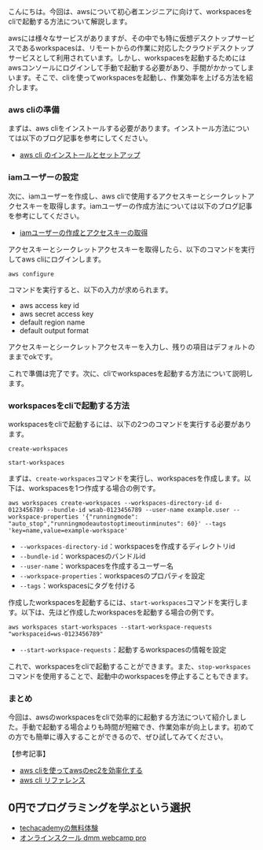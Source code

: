<!--
title: 【簡単】awsの作業をcliで効率化する - workspaces編
tags: aws,workspaces,cli,効率化
id: 
private: false
-->

こんにちは。今回は、awsについて初心者エンジニアに向けて、workspacesをcliで起動する方法について解説します。

awsには様々なサービスがありますが、その中でも特に仮想デスクトップサービスであるworkspacesは、リモートからの作業に対応したクラウドデスクトップサービスとして利用されています。しかし、workspacesを起動するためにはawsコンソールにログインして手動で起動する必要があり、手間がかかってしまいます。そこで、cliを使ってworkspacesを起動し、作業効率を上げる方法を紹介します。

### aws cliの準備

まずは、aws cliをインストールする必要があります。インストール方法については以下のブログ記事を参考にしてください。

- [aws cli のインストールとセットアップ](https://docs.aws.amazon.com/ja_jp/cli/latest/userguide/install-cliv2.html)

### iamユーザーの設定

次に、iamユーザーを作成し、aws cliで使用するアクセスキーとシークレットアクセスキーを取得します。iamユーザーの作成方法については以下のブログ記事を参考にしてください。

- [iamユーザーの作成とアクセスキーの取得](https://aws-blog.info/857/)

アクセスキーとシークレットアクセスキーを取得したら、以下のコマンドを実行してaws cliにログインします。

```
aws configure
```

コマンドを実行すると、以下の入力が求められます。

- aws access key id
- aws secret access key
- default region name
- default output format

アクセスキーとシークレットアクセスキーを入力し、残りの項目はデフォルトのままでokです。

これで準備は完了です。次に、cliでworkspacesを起動する方法について説明します。

### workspacesをcliで起動する方法

workspacesをcliで起動するには、以下の2つのコマンドを実行する必要があります。

```
create-workspaces
```

```
start-workspaces
```

まずは、`create-workspaces`コマンドを実行し、workspacesを作成します。以下は、workspacesを1つ作成する場合の例です。

```
aws workspaces create-workspaces --workspaces-directory-id d-0123456789 --bundle-id wsab-0123456789 --user-name example.user --workspace-properties '{"runningmode": "auto_stop","runningmodeautostoptimeoutinminutes": 60}' --tags 'key=name,value=example-workspace'
```

- `--workspaces-directory-id`：workspacesを作成するディレクトリid
- `--bundle-id`：workspacesのバンドルid
- `--user-name`：workspacesを作成するユーザー名
- `--workspace-properties`：workspacesのプロパティを設定
- `--tags`：workspacesにタグを付ける

作成したworkspacesを起動するには、`start-workspaces`コマンドを実行します。以下は、先ほど作成したworkspacesを起動する場合の例です。

```
aws workspaces start-workspaces --start-workspace-requests "workspaceid=ws-0123456789"
```

- `--start-workspace-requests`：起動するworkspacesの情報を設定

これで、workspacesをcliで起動することができます。また、`stop-workspaces`コマンドを使用することで、起動中のworkspacesを停止することもできます。

### まとめ

今回は、awsのworkspacesをcliで効率的に起動する方法について紹介しました。手動で起動する場合よりも時間が短縮でき、作業効率が向上します。初めての方でも簡単に導入することができるので、ぜひ試してみてください。

【参考記事】
- [aws cliを使ってawsのec2を効率化する](https://blog.takanakahiko.me/2020/02/07/aws-cli%e3%82%92%e4%bd%bf%e3%81%a3%e3%81%a6aws%e3%81%aeec2%e3%82%92%e5%8a%b9%e7%8e%87%e5%8c%96%e3%81%99%e3%82%8b/)
- [aws cli リファレンス](https://awscli.amazonaws.com/v2/documentation/api/latest/index.html)

## 0円でプログラミングを学ぶという選択
- [techacademyの無料体験](//af.moshimo.com/af/c/click?a_id=2612475&amp;p_id=1555&amp;pc_id=2816&amp;pl_id=22706&amp;url=https%3a%2f%2ftechacademy.jp%2fhtmlcss-trial%3futm_source%3dmoshimo%26utm_medium%3daffiliate%26utm_campaign%3dtextad)
- [オンラインスクール dmm webcamp pro](//af.moshimo.com/af/c/click?a_id=2612482&amp;p_id=1363&amp;pc_id=2297&amp;pl_id=39999&amp;guid=on)

